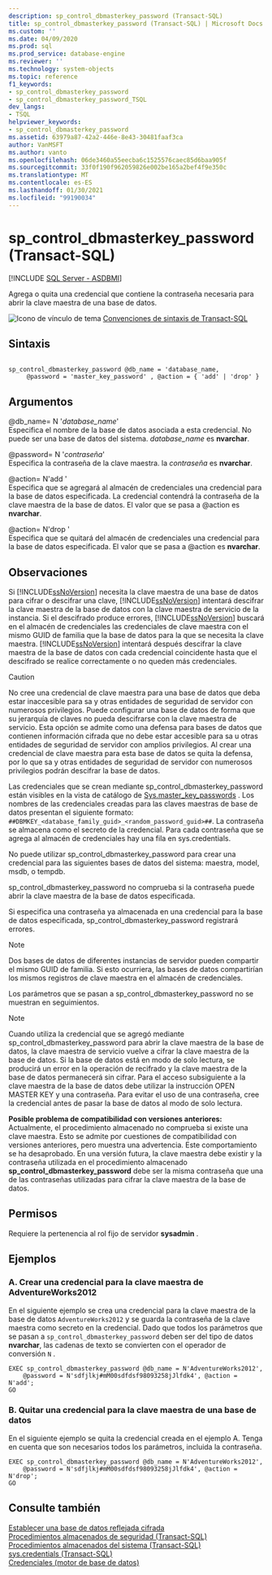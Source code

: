 ```yaml
---
description: sp_control_dbmasterkey_password (Transact-SQL)
title: sp_control_dbmasterkey_password (Transact-SQL) | Microsoft Docs
ms.custom: ''
ms.date: 04/09/2020
ms.prod: sql
ms.prod_service: database-engine
ms.reviewer: ''
ms.technology: system-objects
ms.topic: reference
f1_keywords:
- sp_control_dbmasterkey_password
- sp_control_dbmasterkey_password_TSQL
dev_langs:
- TSQL
helpviewer_keywords:
- sp_control_dbmasterkey_password
ms.assetid: 63979a87-42a2-446e-8e43-30481faaf3ca
author: VanMSFT
ms.author: vanto
ms.openlocfilehash: 06de3460a55eecba6c1525576caec85d6baa905f
ms.sourcegitcommit: 33f0f190f962059826e002be165a2bef4f9e350c
ms.translationtype: MT
ms.contentlocale: es-ES
ms.lasthandoff: 01/30/2021
ms.locfileid: "99190034"
---
```

# <a name="sp_control_dbmasterkey_password-transact-sql"></a>sp_control_dbmasterkey_password (Transact-SQL)
[!INCLUDE [SQL Server - ASDBMI](../../includes/applies-to-version/sql-asdbmi.md)]

  Agrega o quita una credencial que contiene la contraseña necesaria para abrir la clave maestra de una base de datos.  
  
 ![Icono de vínculo de tema](../../database-engine/configure-windows/media/topic-link.gif "Icono de vínculo de tema") [Convenciones de sintaxis de Transact-SQL](../../t-sql/language-elements/transact-sql-syntax-conventions-transact-sql.md)  
  
## <a name="syntax"></a>Sintaxis  
  
```  
  
sp_control_dbmasterkey_password @db_name = 'database_name,  
     @password = 'master_key_password' , @action = { 'add' | 'drop' }  
```  
  
## <a name="arguments"></a>Argumentos  
 @db_name= N '*database_name*'  
 Especifica el nombre de la base de datos asociada a esta credencial. No puede ser una base de datos del sistema. *database_name* es **nvarchar**.  
  
 @password= N '*contraseña*'  
 Especifica la contraseña de la clave maestra. la *contraseña* es **nvarchar**.  
  
 @action= N'add '  
 Especifica que se agregará al almacén de credenciales una credencial para la base de datos especificada. La credencial contendrá la contraseña de la clave maestra de la base de datos. El valor que se pasa a @action es **nvarchar**.  
  
 @action= N'drop '  
 Especifica que se quitará del almacén de credenciales una credencial para la base de datos especificada. El valor que se pasa a @action es **nvarchar**.  
  
## <a name="remarks"></a>Observaciones  
 Si [!INCLUDE[ssNoVersion](../../includes/ssnoversion-md.md)] necesita la clave maestra de una base de datos para cifrar o descifrar una clave, [!INCLUDE[ssNoVersion](../../includes/ssnoversion-md.md)] intentará descifrar la clave maestra de la base de datos con la clave maestra de servicio de la instancia. Si el descifrado produce errores, [!INCLUDE[ssNoVersion](../../includes/ssnoversion-md.md)] buscará en el almacén de credenciales las credenciales de clave maestra con el mismo GUID de familia que la base de datos para la que se necesita la clave maestra. [!INCLUDE[ssNoVersion](../../includes/ssnoversion-md.md)] intentará después descifrar la clave maestra de la base de datos con cada credencial coincidente hasta que el descifrado se realice correctamente o no queden más credenciales.  
  
> [!CAUTION]  
>  No cree una credencial de clave maestra para una base de datos que deba estar inaccesible para sa y otras entidades de seguridad de servidor con numerosos privilegios. Puede configurar una base de datos de forma que su jerarquía de claves no pueda descifrarse con la clave maestra de servicio. Esta opción se admite como una defensa para bases de datos que contienen información cifrada que no debe estar accesible para sa u otras entidades de seguridad de servidor con amplios privilegios. Al crear una credencial de clave maestra para esta base de datos se quita la defensa, por lo que sa y otras entidades de seguridad de servidor con numerosos privilegios podrán descifrar la base de datos.  
  
 Las credenciales que se crean mediante sp_control_dbmasterkey_password están visibles en la vista de catálogo de [Sys.master_key_passwords](../../relational-databases/system-catalog-views/sys-master-key-passwords-transact-sql.md) . Los nombres de las credenciales creadas para las claves maestras de base de datos presentan el siguiente formato: `##DBMKEY_<database_family_guid>_<random_password_guid>##`. La contraseña se almacena como el secreto de la credencial. Para cada contraseña que se agrega al almacén de credenciales hay una fila en sys.credentials.  
  
 No puede utilizar sp_control_dbmasterkey_password para crear una credencial para las siguientes bases de datos del sistema: maestra, model, msdb, o tempdb.  
  
 sp_control_dbmasterkey_password no comprueba si la contraseña puede abrir la clave maestra de la base de datos especificada.  
  
 Si especifica una contraseña ya almacenada en una credencial para la base de datos especificada, sp_control_dbmasterkey_password registrará errores.  
  
> [!NOTE]  
>  Dos bases de datos de diferentes instancias de servidor pueden compartir el mismo GUID de familia. Si esto ocurriera, las bases de datos compartirían los mismos registros de clave maestra en el almacén de credenciales.  
  
 Los parámetros que se pasan a sp_control_dbmasterkey_password no se muestran en seguimientos.  
  
> [!NOTE]  
>  Cuando utiliza la credencial que se agregó mediante sp_control_dbmasterkey_password para abrir la clave maestra de la base de datos, la clave maestra de servicio vuelve a cifrar la clave maestra de la base de datos. Si la base de datos está en modo de solo lectura, se producirá un error en la operación de recifrado y la clave maestra de la base de datos permanecerá sin cifrar. Para el acceso subsiguiente a la clave maestra de la base de datos debe utilizar la instrucción OPEN MASTER KEY y una contraseña. Para evitar el uso de una contraseña, cree la credencial antes de pasar la base de datos al modo de solo lectura.  
  
 **Posible problema de compatibilidad con versiones anteriores:** Actualmente, el procedimiento almacenado no comprueba si existe una clave maestra. Esto se admite por cuestiones de compatibilidad con versiones anteriores, pero muestra una advertencia. Este comportamiento se ha desaprobado. En una versión futura, la clave maestra debe existir y la contraseña utilizada en el procedimiento almacenado **sp_control_dbmasterkey_password** debe ser la misma contraseña que una de las contraseñas utilizadas para cifrar la clave maestra de la base de datos.  
  
## <a name="permissions"></a>Permisos  
 Requiere la pertenencia al rol fijo de servidor **sysadmin** .  
  
## <a name="examples"></a>Ejemplos  
  
### <a name="a-creating-a-credential-for-the-adventureworks2012-master-key"></a>A. Crear una credencial para la clave maestra de AdventureWorks2012  
 En el siguiente ejemplo se crea una credencial para la clave maestra de la base de datos `AdventureWorks2012` y se guarda la contraseña de la clave maestra como secreto en la credencial. Dado que todos los parámetros que se pasan a `sp_control_dbmasterkey_password` deben ser del tipo de datos **nvarchar**, las cadenas de texto se convierten con el operador de conversión `N` .  
  
```  
EXEC sp_control_dbmasterkey_password @db_name = N'AdventureWorks2012',   
    @password = N'sdfjlkj#mM00sdfdsf98093258jJlfdk4', @action = N'add';  
GO  
```  
  
### <a name="b-dropping-a-credential-for-a-database-master-key"></a>B. Quitar una credencial para la clave maestra de una base de datos  
 En el siguiente ejemplo se quita la credencial creada en el ejemplo A. Tenga en cuenta que son necesarios todos los parámetros, incluida la contraseña.  
  
```  
EXEC sp_control_dbmasterkey_password @db_name = N'AdventureWorks2012',   
    @password = N'sdfjlkj#mM00sdfdsf98093258jJlfdk4', @action = N'drop';  
GO  
```  
  
## <a name="see-also"></a>Consulte también  
 [Establecer una base de datos reflejada cifrada](../../database-engine/database-mirroring/set-up-an-encrypted-mirror-database.md)   
 [Procedimientos almacenados de seguridad &#40;Transact-SQL&#41;](../../relational-databases/system-stored-procedures/security-stored-procedures-transact-sql.md)   
 [Procedimientos almacenados del sistema &#40;Transact-SQL&#41;](../../relational-databases/system-stored-procedures/system-stored-procedures-transact-sql.md)   
 [sys.credentials &#40;Transact-SQL&#41;](../../relational-databases/system-catalog-views/sys-credentials-transact-sql.md)   
 [Credenciales &#40;motor de base de datos&#41;](../../relational-databases/security/authentication-access/credentials-database-engine.md)  
  
  
